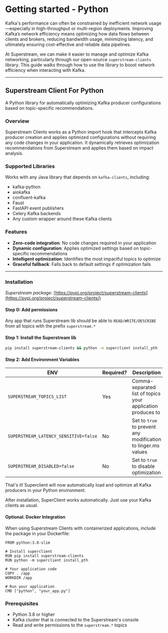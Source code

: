 # Getting started - Python

Kafka's performance can often be constrained by inefficient network usage—especially in high-throughput or multi-region deployments. Improving Kafka’s network efficiency means optimizing how data flows between clients and brokers, reducing bandwidth usage, minimizing latency, and ultimately ensuring cost-effective and reliable data pipelines.

At Superstream, we can make it easier to manage and optimize Kafka networking, particularly through our open-source `superstream-clients` library. This guide walks through how to use the library to boost network efficiency when interacting with Kafka.

***

## Superstream Client For Python

A Python library for automatically optimizing Kafka producer configurations based on topic-specific recommendations.

### Overview

Superstream Clients works as a Python import hook that intercepts Kafka producer creation and applies optimized configurations without requiring any code changes in your application. It dynamically retrieves optimization recommendations from Superstream and applies them based on impact analysis.

### Supported Libraries

Works with any Java library that depends on `kafka-clients`, including:

* kafka-python
* aiokafka
* confluent-kafka
* Faust
* FastAPI event publishers
* Celery Kafka backends
* Any custom wrapper around these Kafka clients

### Features

* **Zero-code integration**: No code changes required in your application
* **Dynamic configuration**: Applies optimized settings based on topic-specific recommendations
* **Intelligent optimization**: Identifies the most impactful topics to optimize
* **Graceful fallback**: Falls back to default settings if optimization fails

***

### Installation

_Superstream package_: [https://pypi.org/project/superstream-clients](https://pypi.org/project/superstream-clients/)

#### Step 0: Add permissions

Any app that runs Superstream lib should be able to `READ/WRITE/DESCRIBE` from all topics with the prefix `superstream.*`

#### Step 1: Install the Superstream lib

```bash
pip install superstream-clients && python -m superclient install_pth
```

#### Step 2: Add Environment Variables

<table data-full-width="false"><thead><tr><th width="341.51953125">ENV</th><th width="107.9453125">Required?</th><th>Description</th><th>Example</th></tr></thead><tbody><tr><td><code>SUPERSTREAM_TOPICS_LIST</code></td><td>Yes</td><td>Comma-separated list of topics your application produces to</td><td><pre data-overflow="wrap"><code>SUPERSTREAM_TOPICS_LIST=orders,payments,user-events
</code></pre></td></tr><tr><td><code>SUPERSTREAM_LATENCY_SENSITIVE=false</code></td><td>No</td><td>Set to <code>true</code> to prevent any modification to linger.ms values</td><td><pre data-overflow="wrap"><code>SUPERSTREAM_LATENCY_SENSITIVE=true
</code></pre></td></tr><tr><td><code>SUPERSTREAM_DISABLED=false</code></td><td>No</td><td>Set to <code>true</code> to disable optimization</td><td><pre data-overflow="wrap"><code>SUPERSTREAM_DISABLED=true
</code></pre></td></tr></tbody></table>



That's it! Superclient will now automatically load and optimize all Kafka producers in your Python environment.

After installation, SuperClient works automatically. Just use your Kafka clients as usual.

#### Optional. Docker Integration

When using Superstream Clients with containerized applications, include the package in your Dockerfile:

```docker
FROM python:3.8-slim

# Install superclient
RUN pip install superstream-clients
RUN python -m superclient install_pth

# Your application code
COPY . /app
WORKDIR /app

# Run your application
CMD ["python", "your_app.py"]
```

### Prerequisites

* Python 3.8 or higher
* Kafka cluster that is connected to the Superstream's console
* Read and write permissions to the `superstream.*` topics
